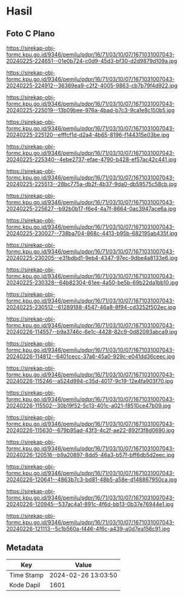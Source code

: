 # Hasil

## Foto C Plano

https://sirekap-obj-formc.kpu.go.id/9346/pemilu/pdpr/16/71/03/10/07/1671031007043-20240225-224651--01e0b724-c0d9-45d3-bf30-d2d9879d109a.jpg

https://sirekap-obj-formc.kpu.go.id/9346/pemilu/pdpr/16/71/03/10/07/1671031007043-20240225-224912--36369ea9-c2f2-4005-9863-cb7b79f4d922.jpg

https://sirekap-obj-formc.kpu.go.id/9346/pemilu/pdpr/16/71/03/10/07/1671031007043-20240225-225019--13b09bee-976a-4bad-b7c3-9ca1e8c150b5.jpg

https://sirekap-obj-formc.kpu.go.id/9346/pemilu/pdpr/16/71/03/10/07/1671031007043-20240225-225120--efffcf1d-d2a4-4b65-8196-f144315e03be.jpg

https://sirekap-obj-formc.kpu.go.id/9346/pemilu/pdpr/16/71/03/10/07/1671031007043-20240225-225340--4ebe2737-efae-4790-b428-ef57ac42c441.jpg

https://sirekap-obj-formc.kpu.go.id/9346/pemilu/pdpr/16/71/03/10/07/1671031007043-20240225-225513--28bc775a-db2f-4b37-9da0-db59575c58cb.jpg

https://sirekap-obj-formc.kpu.go.id/9346/pemilu/pdpr/16/71/03/10/07/1671031007043-20240225-225627--b92b0b17-f6e4-4a7f-8664-0ac3947ace6a.jpg

https://sirekap-obj-formc.kpu.go.id/9346/pemilu/pdpr/16/71/03/10/07/1671031007043-20240225-230027--738ba704-868c-4413-b95b-682195ab435f.jpg

https://sirekap-obj-formc.kpu.go.id/9346/pemilu/pdpr/16/71/03/10/07/1671031007043-20240225-230205--e31bdbd1-9eb4-4347-97ec-9dbe4a8133e6.jpg

https://sirekap-obj-formc.kpu.go.id/9346/pemilu/pdpr/16/71/03/10/07/1671031007043-20240225-230328--64b82304-61ee-4a50-be5b-69b22da1bb10.jpg

https://sirekap-obj-formc.kpu.go.id/9346/pemilu/pdpr/16/71/03/10/07/1671031007043-20240225-230512--61289188-4547-46a8-8f94-cd3252f502ec.jpg

https://sirekap-obj-formc.kpu.go.id/9346/pemilu/pdpr/16/71/03/10/07/1671031007043-20240226-114557--b9a3746c-6e1c-4428-82c9-0d82093abca9.jpg

https://sirekap-obj-formc.kpu.go.id/9346/pemilu/pdpr/16/71/03/10/07/1671031007043-20240226-114812--6401cecc-37a6-45a0-929c-e041dd36ceec.jpg

https://sirekap-obj-formc.kpu.go.id/9346/pemilu/pdpr/16/71/03/10/07/1671031007043-20240226-115246--a524d994-c35d-4017-9c19-12e4fa903f70.jpg

https://sirekap-obj-formc.kpu.go.id/9346/pemilu/pdpr/16/71/03/10/07/1671031007043-20240226-115502--30b19f52-5c13-401c-a021-f8510ce47b09.jpg

https://sirekap-obj-formc.kpu.go.id/9346/pemilu/pdpr/16/71/03/10/07/1671031007043-20240226-115630--679b95ad-43f3-4c2f-ae22-892f3f8d0690.jpg

https://sirekap-obj-formc.kpu.go.id/9346/pemilu/pdpr/16/71/03/10/07/1671031007043-20240226-120516--b9a20897-8dd5-46a3-b57f-bff6db5d2eec.jpg

https://sirekap-obj-formc.kpu.go.id/9346/pemilu/pdpr/16/71/03/10/07/1671031007043-20240226-120641--4863b7c3-bd81-48b5-a58e-d148867950ca.jpg

https://sirekap-obj-formc.kpu.go.id/9346/pemilu/pdpr/16/71/03/10/07/1671031007043-20240226-120945--537ac4a1-891c-4f6d-bb13-0b37e76944e1.jpg

https://sirekap-obj-formc.kpu.go.id/9346/pemilu/pdpr/16/71/03/10/07/1671031007043-20240226-121113--5c1b560a-f446-4f6c-a439-a0d7ea156c91.jpg


## Metadata

| Key        | Value               |
| ---------- | ------------------- |
| Time Stamp | 2024-02-26 13:03:50 |
| Kode Dapil | 1601                |




